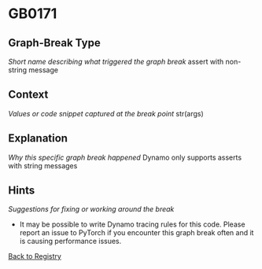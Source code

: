 # GB0171

## Graph-Break Type
*Short name describing what triggered the graph break*
assert with non-string message

## Context
*Values or code snippet captured at the break point*
str(args)

## Explanation
*Why this specific graph break happened*
Dynamo only supports asserts with string messages

## Hints
*Suggestions for fixing or working around the break*
- It may be possible to write Dynamo tracing rules for this code. Please report an issue to PyTorch if you encounter this graph break often and it is causing performance issues.



[Back to Registry](../index.md)
